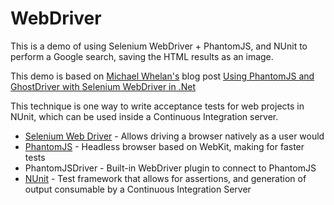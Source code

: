 WebDriver
==========

This is a demo of using Selenium WebDriver + PhantomJS, and NUnit to perform a Google search, saving the HTML results as an image.

This demo is based on [Michael Whelan's](http://michael-whelan.net/) blog post [Using PhantomJS and GhostDriver with Selenium WebDriver in .Net](http://michael-whelan.net/using-phantomjs-with-webdriver)

This technique is one way to write acceptance tests for web projects in NUnit, which can be used inside a Continuous Integration server.

* [Selenium Web Driver](http://docs.seleniumhq.org/projects/webdriver/) - Allows driving a browser natively as a user would
* [PhantomJS](http://phantomjs.org/) - Headless browser based on WebKit, making for faster tests
* PhantomJSDriver - Built-in WebDriver plugin to connect to PhantomJS
* [NUnit](http://www.nunit.org/) - Test framework that allows for assertions, and generation of output consumable by a Continuous Integration Server
